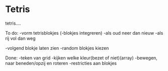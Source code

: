 # Tetris
tetris....




To do:
-vorm tetrisblokjes
(-blokjes integreren)
-als oud neer dan nieuw
-als rij vol dan weg

-volgend blokje laten zien
-random blokjes kiezen

Done:
-teken van grid
-kijken welke kleur(bezet of niet)(array)
-bewegen, naar beneden/opzij en roteren
-restricties aan blokjes
